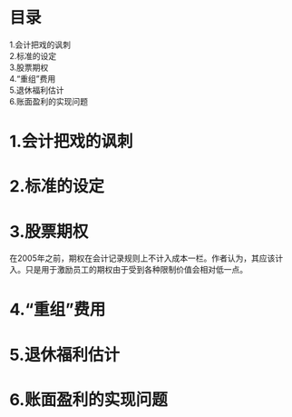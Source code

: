 # 目录
1.会计把戏的讽刺     
2.标准的设定     
3.股票期权     
4.“重组”费用    
5.退休福利估计    
6.账面盈利的实现问题      

# 1.会计把戏的讽刺
# 2.标准的设定
# 3.股票期权
在2005年之前，期权在会计记录规则上不计入成本一栏。作者认为，其应该计入。只是用于激励员工的期权由于受到各种限制价值会相对低一点。
# 4.“重组”费用
# 5.退休福利估计
# 6.账面盈利的实现问题

